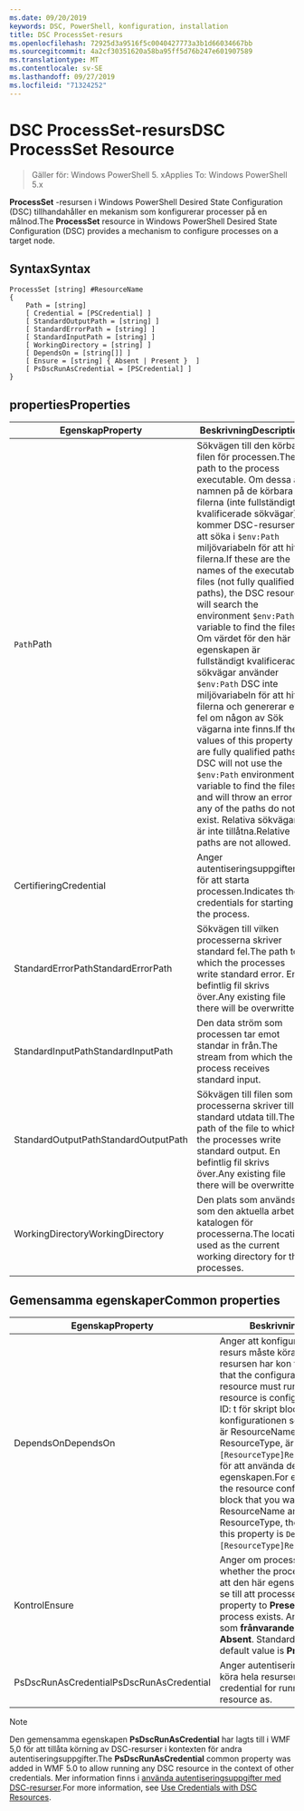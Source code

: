 ```yaml
---
ms.date: 09/20/2019
keywords: DSC, PowerShell, konfiguration, installation
title: DSC ProcessSet-resurs
ms.openlocfilehash: 72925d3a9516f5c0040427773a3b1d66034667bb
ms.sourcegitcommit: 4a2cf30351620a58ba95ff5d76b247e601907589
ms.translationtype: MT
ms.contentlocale: sv-SE
ms.lasthandoff: 09/27/2019
ms.locfileid: "71324252"
---
```

# <a name="dsc-processset-resource"></a><span data-ttu-id="05d6e-103">DSC ProcessSet-resurs</span><span class="sxs-lookup"><span data-stu-id="05d6e-103">DSC ProcessSet Resource</span></span>

> <span data-ttu-id="05d6e-104">Gäller för: Windows PowerShell 5. x</span><span class="sxs-lookup"><span data-stu-id="05d6e-104">Applies To: Windows PowerShell 5.x</span></span>

<span data-ttu-id="05d6e-105">**ProcessSet** -resursen i Windows PowerShell Desired State Configuration (DSC) tillhandahåller en mekanism som konfigurerar processer på en målnod.</span><span class="sxs-lookup"><span data-stu-id="05d6e-105">The **ProcessSet** resource in Windows PowerShell Desired State Configuration (DSC) provides a mechanism to configure processes on a target node.</span></span>

## <a name="syntax"></a><span data-ttu-id="05d6e-106">Syntax</span><span class="sxs-lookup"><span data-stu-id="05d6e-106">Syntax</span></span>

```Syntax
ProcessSet [string] #ResourceName
{
    Path = [string]
    [ Credential = [PSCredential] ]
    [ StandardOutputPath = [string] ]
    [ StandardErrorPath = [string] ]
    [ StandardInputPath = [string] ]
    [ WorkingDirectory = [string] ]
    [ DependsOn = [string[]] ]
    [ Ensure = [string] { Absent | Present }  ]
    [ PsDscRunAsCredential = [PSCredential] ]
}
```

## <a name="properties"></a><span data-ttu-id="05d6e-107">properties</span><span class="sxs-lookup"><span data-stu-id="05d6e-107">Properties</span></span>

|<span data-ttu-id="05d6e-108">Egenskap</span><span class="sxs-lookup"><span data-stu-id="05d6e-108">Property</span></span> |<span data-ttu-id="05d6e-109">Beskrivning</span><span class="sxs-lookup"><span data-stu-id="05d6e-109">Description</span></span> |
|---|---|
|<span data-ttu-id="05d6e-110">`Path`</span><span class="sxs-lookup"><span data-stu-id="05d6e-110">Path</span></span> |<span data-ttu-id="05d6e-111">Sökvägen till den körbara filen för processen.</span><span class="sxs-lookup"><span data-stu-id="05d6e-111">The path to the process executable.</span></span> <span data-ttu-id="05d6e-112">Om dessa är namnen på de körbara filerna (inte fullständigt kvalificerade sökvägar) kommer DSC-resursen att söka i `$env:Path` miljövariabeln för att hitta filerna.</span><span class="sxs-lookup"><span data-stu-id="05d6e-112">If these are the names of the executable files (not fully qualified paths), the DSC resource will search the environment `$env:Path` variable to find the files.</span></span> <span data-ttu-id="05d6e-113">Om värdet för den här egenskapen är fullständigt kvalificerade sökvägar använder `$env:Path` DSC inte miljövariabeln för att hitta filerna och genererar ett fel om någon av Sök vägarna inte finns.</span><span class="sxs-lookup"><span data-stu-id="05d6e-113">If the values of this property are fully qualified paths, DSC will not use the `$env:Path` environment variable to find the files, and will throw an error if any of the paths do not exist.</span></span> <span data-ttu-id="05d6e-114">Relativa sökvägar är inte tillåtna.</span><span class="sxs-lookup"><span data-stu-id="05d6e-114">Relative paths are not allowed.</span></span> |
|<span data-ttu-id="05d6e-115">Certifiering</span><span class="sxs-lookup"><span data-stu-id="05d6e-115">Credential</span></span> |<span data-ttu-id="05d6e-116">Anger autentiseringsuppgifterna för att starta processen.</span><span class="sxs-lookup"><span data-stu-id="05d6e-116">Indicates the credentials for starting the process.</span></span> |
|<span data-ttu-id="05d6e-117">StandardErrorPath</span><span class="sxs-lookup"><span data-stu-id="05d6e-117">StandardErrorPath</span></span> |<span data-ttu-id="05d6e-118">Sökvägen till vilken processerna skriver standard fel.</span><span class="sxs-lookup"><span data-stu-id="05d6e-118">The path to which the processes write standard error.</span></span> <span data-ttu-id="05d6e-119">En befintlig fil skrivs över.</span><span class="sxs-lookup"><span data-stu-id="05d6e-119">Any existing file there will be overwritten.</span></span> |
|<span data-ttu-id="05d6e-120">StandardInputPath</span><span class="sxs-lookup"><span data-stu-id="05d6e-120">StandardInputPath</span></span> |<span data-ttu-id="05d6e-121">Den data ström som processen tar emot standar in från.</span><span class="sxs-lookup"><span data-stu-id="05d6e-121">The stream from which the process receives standard input.</span></span> |
|<span data-ttu-id="05d6e-122">StandardOutputPath</span><span class="sxs-lookup"><span data-stu-id="05d6e-122">StandardOutputPath</span></span> |<span data-ttu-id="05d6e-123">Sökvägen till filen som processerna skriver till standard utdata till.</span><span class="sxs-lookup"><span data-stu-id="05d6e-123">The path of the file to which the processes write standard output.</span></span> <span data-ttu-id="05d6e-124">En befintlig fil skrivs över.</span><span class="sxs-lookup"><span data-stu-id="05d6e-124">Any existing file there will be overwritten.</span></span> |
|<span data-ttu-id="05d6e-125">WorkingDirectory</span><span class="sxs-lookup"><span data-stu-id="05d6e-125">WorkingDirectory</span></span> |<span data-ttu-id="05d6e-126">Den plats som används som den aktuella arbets katalogen för processerna.</span><span class="sxs-lookup"><span data-stu-id="05d6e-126">The location used as the current working directory for the processes.</span></span> |

## <a name="common-properties"></a><span data-ttu-id="05d6e-127">Gemensamma egenskaper</span><span class="sxs-lookup"><span data-stu-id="05d6e-127">Common properties</span></span>

|<span data-ttu-id="05d6e-128">Egenskap</span><span class="sxs-lookup"><span data-stu-id="05d6e-128">Property</span></span> |<span data-ttu-id="05d6e-129">Beskrivning</span><span class="sxs-lookup"><span data-stu-id="05d6e-129">Description</span></span> |
|---|---|
|<span data-ttu-id="05d6e-130">DependsOn</span><span class="sxs-lookup"><span data-stu-id="05d6e-130">DependsOn</span></span> |<span data-ttu-id="05d6e-131">Anger att konfigurationen av en annan resurs måste köras innan den här resursen har kon figurer ATS.</span><span class="sxs-lookup"><span data-stu-id="05d6e-131">Indicates that the configuration of another resource must run before this resource is configured.</span></span> <span data-ttu-id="05d6e-132">Exempel: om ID: t för skript blocket för resurs konfigurationen som du vill köra först är ResourceName och dess typ är ResourceType, är `DependsOn = "[ResourceType]ResourceName"`syntaxen för att använda den här egenskapen.</span><span class="sxs-lookup"><span data-stu-id="05d6e-132">For example, if the ID of the resource configuration script block that you want to run first is ResourceName and its type is ResourceType, the syntax for using this property is `DependsOn = "[ResourceType]ResourceName"`.</span></span> |
|<span data-ttu-id="05d6e-133">Kontrol</span><span class="sxs-lookup"><span data-stu-id="05d6e-133">Ensure</span></span> |<span data-ttu-id="05d6e-134">Anger om processerna finns.</span><span class="sxs-lookup"><span data-stu-id="05d6e-134">Specifies whether the processes exists.</span></span> <span data-ttu-id="05d6e-135">Ange att den här egenskapen **finns** för att se till att processen finns.</span><span class="sxs-lookup"><span data-stu-id="05d6e-135">Set this property to **Present** to ensure that the process exists.</span></span> <span data-ttu-id="05d6e-136">Annars anger du det som **frånvarande**.</span><span class="sxs-lookup"><span data-stu-id="05d6e-136">Otherwise, set it to **Absent**.</span></span> <span data-ttu-id="05d6e-137">Standardvärdet finns **.**</span><span class="sxs-lookup"><span data-stu-id="05d6e-137">The default value is **Present**.</span></span> |
|<span data-ttu-id="05d6e-138">PsDscRunAsCredential</span><span class="sxs-lookup"><span data-stu-id="05d6e-138">PsDscRunAsCredential</span></span> |<span data-ttu-id="05d6e-139">Anger autentiseringsuppgifter för att köra hela resursen som.</span><span class="sxs-lookup"><span data-stu-id="05d6e-139">Sets the credential for running the entire resource as.</span></span> |

> [!NOTE]
> <span data-ttu-id="05d6e-140">Den gemensamma egenskapen **PsDscRunAsCredential** har lagts till i WMF 5,0 för att tillåta körning av DSC-resurser i kontexten för andra autentiseringsuppgifter.</span><span class="sxs-lookup"><span data-stu-id="05d6e-140">The **PsDscRunAsCredential** common property was added in WMF 5.0 to allow running any DSC resource in the context of other credentials.</span></span> <span data-ttu-id="05d6e-141">Mer information finns i [använda autentiseringsuppgifter med DSC-resurser](../../../configurations/runasuser.md).</span><span class="sxs-lookup"><span data-stu-id="05d6e-141">For more information, see [Use Credentials with DSC Resources](../../../configurations/runasuser.md).</span></span>